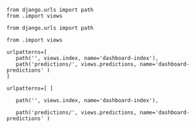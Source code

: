  ```python3
from django.urls import path
from .import views 
 ```

 ```python3
from django.urls import path
 ```

 ```python3
from .import views 
 ```

 ```python3
urlpatterns=[
    path('', views.index, name='dashboard-index'),
    path('predictions/', views.predictions, name='dashboard-predictions' )
]
 ```


 ```python3
urlpatterns=[ ]
 ```


 ```python3
    path('', views.index, name='dashboard-index'),
 ```


 ```python3
    path('predictions/', views.predictions, name='dashboard-predictions' )
 ```
